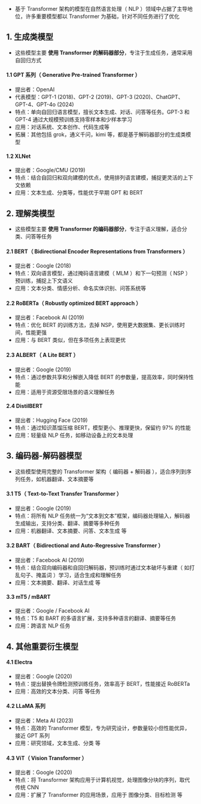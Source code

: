 - 基于 Transformer 架构的模型在自然语言处理（ NLP ）领域中占据了主导地位，许多重要模型都以 Transformer 为基础，针对不同任务进行了优化

## 1. 生成类模型

- 这些模型主要 **使用 Transformer 的解码器部分**，专注于生成任务，通常采用自回归方式

#### 1.1 GPT 系列（ Generative Pre-trained Transformer ）

- 提出者：OpenAI
- 代表模型：GPT-1 (2018)、GPT-2 (2019)、GPT-3 (2020)、ChatGPT、GPT-4、GPT-4o (2024)
- 特点：单向自回归语言模型，擅长文本生成、对话、问答等任务。GPT-3 和 GPT-4 通过大规模预训练支持零样本和少样本学习
- 应用：对话系统、文本创作、代码生成等
- 拓展：其他包括 grok，通义千问，kimi 等，都是基于解码器部分的生成类模型

#### 1.2 XLNet

- 提出者：Google/CMU (2019)
- 特点：结合自回归和双向建模的优点，使用排列语言建模，捕捉更灵活的上下文依赖
- 应用：文本生成、分类等，性能优于早期 GPT 和 BERT

## 2. 理解类模型

- 这些模型主要 **使用 Transformer 的编码器部分**，专注于语义理解，适合分类、问答等任务

#### 2.1 BERT（ Bidirectional Encoder Representations from Transformers ）

- 提出者：Google (2018)
- 特点：双向语言模型，通过掩码语言建模（ MLM ）和下一句预测（ NSP ）预训练，捕捉上下文语义
- 应用：文本分类、情感分析、命名实体识别、问答系统等

#### 2.2 RoBERTa（ Robustly optimized BERT approach ）

- 提出者：Facebook AI (2019)
- 特点：优化 BERT 的训练方法，去掉 NSP，使用更大数据集、更长训练时间，性能更强
- 应用：与 BERT 类似，但在多项任务上表现更优

#### 2.3 ALBERT（ A Lite BERT ）

- 提出者：Google (2019)
- 特点：通过参数共享和分解嵌入降低 BERT 的参数量，提高效率，同时保持性能
- 应用：适用于资源受限场景的语义理解任务

#### 2.4 DistilBERT

- 提出者：Hugging Face (2019)
- 特点：通过知识蒸馏压缩 BERT，模型更小、推理更快，保留约 97% 的性能
- 应用：轻量级 NLP 任务，如移动设备上的文本处理

## 3. 编码器-解码器模型

- 这些模型使用完整的 Transformer 架构（ 编码器 + 解码器 ），适合序列到序列任务，如机器翻译、文本摘要等

#### 3.1 T5（ Text-to-Text Transfer Transformer ）

- 提出者：Google (2019)
- 特点：将所有 NLP 任务统一为“文本到文本”框架，编码器处理输入，解码器生成输出，支持分类、翻译、摘要等多种任务
- 应用：机器翻译、文本摘要、问答、文本生成 等

#### 3.2 BART（ Bidirectional and Auto-Regressive Transformer ）

- 提出者：Facebook AI (2019)
- 特点：结合双向编码器和自回归解码器，预训练时通过文本破坏与重建（ 如打乱句子、掩盖词 ）学习，适合生成和理解任务
- 应用：文本摘要、翻译、对话生成 等

#### 3.3 mT5 / mBART

- 提出者：Google / Facebook AI
- 特点：T5 和 BART 的多语言扩展，支持多种语言的翻译、摘要等任务
- 应用：跨语言 NLP 任务

## 4. 其他重要衍生模型

#### 4.1 Electra

- 提出者：Google (2020)
- 特点：提出替换令牌检测预训练任务，效率高于 BERT，性能接近 RoBERTa
- 应用：高效的文本分类、问答 等任务

#### 4.2 LLaMA 系列

- 提出者：Meta AI (2023)
- 特点：高效的 Transformer 模型，专为研究设计，参数量较小但性能优异，接近 GPT 系列
- 应用：研究领域，文本生成、分类 等

#### 4.3 ViT（ Vision Transformer ）

- 提出者：Google (2020)
- 特点：将 Transformer 架构应用于计算机视觉，处理图像分块的序列，取代传统 CNN
- 应用：扩展了 Transformer 的应用场景，应用于 图像分类、目标检测 等
